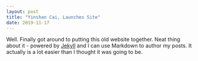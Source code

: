 ```yaml
---
layout: post
title: "Yinshan Cai, Launches Site"
date: 2019-11-17
---
```



Well. Finally got around to putting this old website together. Neat thing about it - powered by [Jekyll](http://jekyllrb.com) and I can use Markdown to author my posts. It actually is a lot easier than I thought it was going to be.
